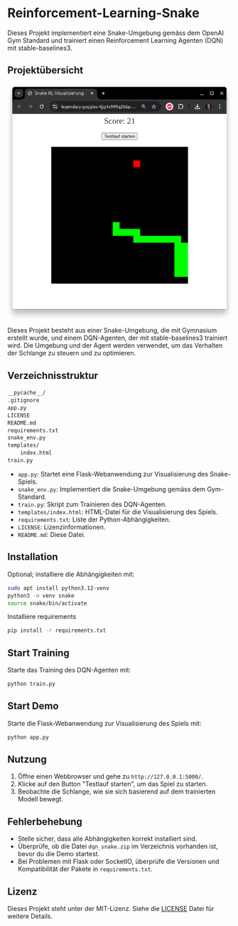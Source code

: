 # Reinforcement-Learning-Snake

Dieses Projekt implementiert eine Snake-Umgebung gemäss dem OpenAI Gym Standard und trainiert einen Reinforcement Learning Agenten (DQN) mit stable-baselines3.

## Projektübersicht

![Bildschirmfoto vom 2025-02-04 00-35-31](https://raw.githubusercontent.com/tabee/Reinforcement-Learning-Snake/refs/heads/main/Bildschirmfoto%20vom%202025-02-04%2000-35-31.png)

Dieses Projekt besteht aus einer Snake-Umgebung, die mit Gymnasium erstellt wurde, und einem DQN-Agenten, der mit stable-baselines3 trainiert wird. Die Umgebung und der Agent werden verwendet, um das Verhalten der Schlange zu steuern und zu optimieren.

## Verzeichnisstruktur

```bash
__pycache__/
.gitignore
app.py
LICENSE
README.md
requirements.txt
snake_env.py
templates/
    index.html
train.py
```

- `app.py`: Startet eine Flask-Webanwendung zur Visualisierung des Snake-Spiels.
- `snake_env.py`: Implementiert die Snake-Umgebung gemäss dem Gym-Standard.
- `train.py`: Skript zum Trainieren des DQN-Agenten.
- `templates/index.html`: HTML-Datei für die Visualisierung des Spiels.
- `requirements.txt`: Liste der Python-Abhängigkeiten.
- `LICENSE`: Lizenzinformationen.
- `README.md`: Diese Datei.

## Installation

Optional; installiere die Abhängigkeiten mit:

```bash
sudo apt install python3.12-venv
python3 -m venv snake
source snake/bin/activate
```

Installiere requirements

```bash
pip install -r requirements.txt
```

## Start Training

Starte das Training des DQN-Agenten mit:

```bash
python train.py
```

## Start Demo

Starte die Flask-Webanwendung zur Visualisierung des Spiels mit:

```bash
python app.py
```

## Nutzung

1. Öffne einen Webbrowser und gehe zu `http://127.0.0.1:5000/`.
2. Klicke auf den Button "Testlauf starten", um das Spiel zu starten.
3. Beobachte die Schlange, wie sie sich basierend auf dem trainierten Modell bewegt.

## Fehlerbehebung

- Stelle sicher, dass alle Abhängigkeiten korrekt installiert sind.
- Überprüfe, ob die Datei `dqn_snake.zip` im Verzeichnis vorhanden ist, bevor du die Demo startest.
- Bei Problemen mit Flask oder SocketIO, überprüfe die Versionen und Kompatibilität der Pakete in `requirements.txt`.

## Lizenz

Dieses Projekt steht unter der MIT-Lizenz. Siehe die [LICENSE](LICENSE) Datei für weitere Details.
